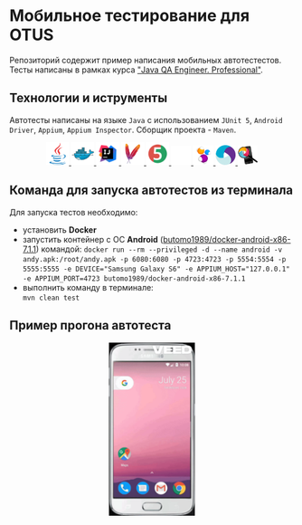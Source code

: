 # Мобильное тестирование для OTUS

Репозиторий содержит пример написания мобильных автотестестов. Тесты написаны в рамках курса ["Java QA Engineer. Professional"](https://otus.ru/lessons/java-qa-pro/).

## Технологии и иструменты

Автотесты написаны на языке `Java` с использованием `JUnit 5`, `Android Driver`, `Appium`, `Appium Inspector`. Сборщик
проекта - `Maven`.
<p align="center">
    <a href="https://www.java.com/">
      <img width="8%" title="Java" src="src/main/resources/media/icon/java-original.svg" alt="java">
    </a>
    <a href="https://www.docker.com/">
      <img width="8%" title="Java" src="src/main/resources/media/icon/Docker.svg" alt="docker">
    </a>
    <a href="https://www.jetbrains.com/">
      <img width="8%" title="IntelliJ IDEA" src="src/main/resources/media/icon/Idea.svg" alt="IntelliJ IDEA">
    </a>
    <a href="https://maven.apache.org/">
      <img width="8%" title="Maven" src="src/main/resources/media/icon/ApacheMaven.svg" alt="Maven">
    </a>
    <a href="https://junit.org/junit5/">
      <img width="8%" title="JUnit5" src="src/main/resources/media/icon/Junit5.svg" alt="JUnit5">
    </a>
    <a href="https://github.com/">
      <img width="7%" title="GitHub" src="src/main/resources/media/icon/github-mark-white.svg" alt="GitHub">
    </a>
    <a href="https://selenide.org/">
      <img width="7%" title="Selenide" src="src/main/resources/media/icon/Selenide.svg" alt="Selenide">
    </a>
    <a href="https://appium.io/">
      <img width="7%" title="Appium" src="src/main/resources/media/icon/appium.svg" alt="Appium">
    </a>
    <a href="https://github.com/appium/appium-inspector">
      <img width="7%" title="Appium Inspector" src="src/main/resources/media/icon/appium_inspector.png" alt="Appium Inspector">
    </a>

</p>

## Команда для запуска автотестов из терминала
Для запуска тестов необходимо: 
- установить **Docker** 
- запустить контейнер с ОС **Android** ([butomo1989/docker-android-x86-7.1.1](https://github.com/budtmo/docker-android)) командой:
`docker run --rm --privileged -d --name android -v andy.apk:/root/andy.apk -p 6080:6080 -p 4723:4723 -p 5554:5554 -p 5555:5555 -e DEVICE="Samsung Galaxy S6" -e APPIUM_HOST="127.0.0.1" -e APPIUM_PORT=4723 butomo1989/docker-android-x86-7.1.1` 
- выполнить команду в терминале:  
`mvn clean test`

## Пример прогона автотеста

<p align="center">
    <img width="30%" title="Video" src="src/main/resources/media/icon/video_mp4_gif.gif" alt="Video">
</p>


